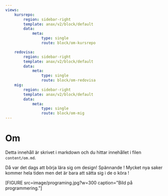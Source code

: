 ```yaml
---
views:
    kursrepo:
        region: sidebar-right
        template: anax/v2/block/default
        data:
            meta:
                type: single
                route: block/om-kursrepo

    redovisa:
        region: sidebar-right
        template: anax/v2/block/default
        data:
            meta:
                type: single
                route: block/om-redovisa
    mig:
        region: sidebar-right
        template: anax/v2/block/default
        data:
            meta:
                type: single
                route: block/om-mig
---
```

Om
=========================

Detta innehåll är skrivet i markdown och du hittar innehållet i filen `content/om.md`.

Då var det dags att börja lära sig om design! Spännande ! Mycket nya saker kommer hela tiden men det är bara att sätta sig i de o köra ! 

[FIGURE src=image/programing.jpg?w=300 caption="Bild på programmering."]
